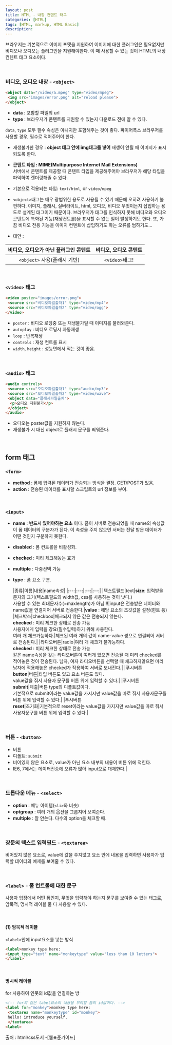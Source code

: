 ```yaml
---
layout: post
title: HTML - 내장 컨텐트 태그
categories: [HTML]
tags: [HTML, markup, HTML Basic]
description:
---
```


브라우저는 기본적으로 이미지 포맷을 지원하여 이미지에 대한 플러그인은 필요없지만 비디오나 오디오는 플러그인을 지원해야한다. 이 때 사용할 수 있는 것이 HTML의 내장 컨텐트 태그 요소이다.

<br>

### 비디오, 오디오 내장 - `<object>`

```html
<object data="/video/a.mpeg" type="video/mpeg">
 <img src="images/error.png" alt="reload please">
</object>
```

* **data** : 포함할 파일의 url
* **type** : 브라우저가 콘텐트를 지원할 수 있는지 다운로드 전에 알 수 있다.

`data`, `type` 모두 필수 속성은 아니지만 포함해주는 것이 좋다. 파이어폭스 브라우저를 사용할 경우, 필수로 적어주어야 한다.

* 재생불가한 경우 : **object 태그 안에 img태그를 넣어** 재생이 안될 때 이미지가 표시되도록 한다.

- **콘텐트 타입 : MIME(Multipurpose Internet Mail Extensions)** <br> 서버에서 콘텐트를 제공할 때 콘텐트 타입을 제공해주어야 브라우저가 해당 타입을 파악하여 렌더링해줄 수 있다.
- 기본으로 적용되는 타입: `text/html`, or `video/mpeg`

- `<object>`태그는 매우 광범위한 용도로 사용될 수 있기 때문에 오히려 사용하기 불편하다. 이미지, 플래시, 실버라이트, html, 오디오, 비디오 무엇이든지 삽입하는 용도로 설계된 태그이기 때문이다. 브라우저가 태그를 인식하지 못해 비디오와 오디오콘텐트에 특화된 기능(재생컨트롤)을 표시할 수 없는 일이 발생하기도 한다. 또, 가끔 비디오 전용 기능을 이미지 컨텐트에 삽입하기도 하는 오류를 범하기도...

- 대안 :

| 비디오, 오디오가 아닌 플러그인 콘텐트|비디오, 오디오 콘텐트|
|:----:|:-----:|
|`<object>` 사용(플래시 기반)|`<video>`태그!|

<br>

### `<video>` 태그

```html
<video poster="images/error.png">
 <source src="비디오파일출처1" type="video/mp4">
 <source src="비디오파일출처2" type="video/ogg">
</video>
```

* `poster` : 비디오 로딩중 또는 재생불가일 때 이미지를 불러와준다.
* `autoplay` : 비디오 로딩시 자동재생
* `loop` : 반복재생
* `controls` : 재생 컨트롤 표시
* `width`, `height` : 성능면에서 적는 것이 좋음.

<br>

### `<audio>` 태그

```html
<audio controls>
 <source src="오디오파일출처1" type="audio/mp3">
 <source src="오디오파일출처2" type="video/wave">
 <object data="플래시파일출처">
  <p>오디오 지원불가</p>
 </object>
</audio>
```

* 오디오는 poster값을 지원하지 않는다.
* 재생불가 시 대신 object로 플래시 문구를 띄워준다.


<br>

## form 태그

### `<form>`

- **method** : 폼에 입력된 데이터가 전송되는 방식을 결정. GET/POST가 있음.
- **action** : 전송된 데이터를 표시할 스크립트의 url 정보를 부여.

<br>

### `<input>`

- **name** : **반드시 있어야하는 요소** 이다. 폼이 서버로 전송되었을 때 name의 속성값이 폼 데이터의 구분자가 된다. 이 속성을 주지 않으면 서버는 전달 받은 데이터가 어떤 것인지 구분하지 못한다.<br>
- **disabled** : 폼 컨트롤을 비활성화.
- **checked** : 미리 체크해놓는 효과
- **multiple** : 다중선택 가능
- **type** : 폼 요소 구분.

	|종류|이름|내용|name속성|
|:--:|:--:|:--:|:--:|
|텍스트필드|text|**size**: 입력받을 문자의 크기(텍스트필드의 width값, css를 사용하는 것이 낫다.)<br> 사용할 수 있는 최대문자수(=maxlength)가 아님!!!|input은 전송받은 데이터와 name값을 연결지어 서버로 전송한다.|**value** : 해당 요소의 초깃값을 설정(힌트 등)
|체크박스|checkbox|체크되지 않은 값은 전송되지 않는다.<br>**checked** : 미리 체크한 상태로 전송 가능<br>사용자에게 입력을 강요(필수입력)하기 위해 사용한다.<br>여러 개 체크가능하다.|체크된 여러 개의 값이 name-value 쌍으로 연결되어 서버로 전송된다.|
|라디오버튼|radio|여러 개 체크가 불가능하다.<br>**checked** : 미리 체크한 상태로 전송 가능<br>같은 name속성을 갖는 라디오버튼이 여러개 있으면 전송될 때 미리 checked를 적어놓은 것이 전송된다. 남자, 여자 라디오버튼을 선택할 때 체크하지않으면 미리 남자에 적용해놓은 checked가 작용하여 서버로 보내진다.|
|푸시버튼<br>**button**|버튼|타입 버튼도 있고 요소 버튼도 있다.<br>value값을 줘서 사용자 문구를 버튼 위에 입력할 수 있다.|
|푸시버튼<br>**submit**|제출|버튼 type의 디폴트값이다.<br>기본적으로 submit이라는 value값을 가지지만 value값을 따로 줘서 사용자문구를 버튼 위에 입력할 수 있다.|
|푸시버튼<br>**reset**|초기화|기본적으로 reset이라는 value값을 가지지만 value값을 따로 줘서 사용자문구를 버튼 위에 입력할 수 있다.|

<br>

### 버튼 - `<button>`

- 버튼
- 디폴트: `submit`
- 비어있지 않은 요소로, value가 아닌 요소 내부의 내용이 버튼 위에 적힌다.
- IE6, 7에서는 데이터전송에 오류가 많아 input으로 대체한다.|

<br>

### 드롭다운 메뉴 - `<select>`

- **option** : 메뉴 아이템(`<li>`와 비슷)
- **optgroup** : 여러 개의 옵션을 그룹지어 보여준다.  
- **multiple** : 잘 안쓴다. 다수의 option을 체크할 때.

<br>

### 장문의 텍스트 입력필드 - `<textarea>`

비어있지 않은 요소로, value에 값을 주지않고 요소 안에 내용을 입력하면 사용자가 입력할 데이터의 예제를 보여줄 수 있다.

<br>

### `<label>` - 폼 컨트롤에 대한 문구

사용자 입장에서 어떤 폼인지, 무엇을 입력해야 하는지 문구를 보여줄 수 있는 태그로, 암묵적, 명시적 레이블 둘 다 사용할 수 있다.

<br>

#### (1) 암묵적 레이블

`<label>`안에 input요소를 넣는 방식

```html
<label>monkey type here:
<input type="text" name="monkeytype" value="less than 10 letters">
</label>
```

<br>

#### **명시적 레이블**

for 사용하여 인풋의 id값을 연결하는 방

```html
<!-- for의 값은 label요소의 내용을 부여할 폼의 id값이다. -->
<label for="monkey">monkey type here:
 <textarea name="monkeytype" id="monkey">
 hello! introduce yourself.
 </textarea>
<label>
```

출처 : html/css도서 -[웹표준가이드]
